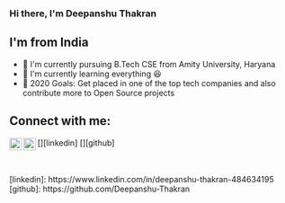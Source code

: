 ### Hi there, I'm Deepanshu Thakran

## I'm from India
- 🏫 I'm currently pursuing B.Tech CSE from Amity University, Haryana
- 🌱 I'm currently learning everything 😆
- 🥅 2020 Goals: Get placed in one of the top tech companies and also contribute more to Open Source projects

## Connect with me:

[<img align = "left" alt = "Deepanshu Thakran | LinkedIn" width = "22px" src = "https://cdn.jsdelivr.net/npm/simple-icon@v3/icons/linkedin.svg" />][linkedin]
[<img align = "left" alt = "Deepanshu Thakran | GitHub" width = "22px" src = "https://cdn.jsdelivr.net/npm/simple-icon@v3/icons/github.svg" />][github]

<br />
<br />
[linkedin]: https://www.linkedin.com/in/deepanshu-thakran-484634195
[github]: https://github.com/Deepanshu-Thakran
